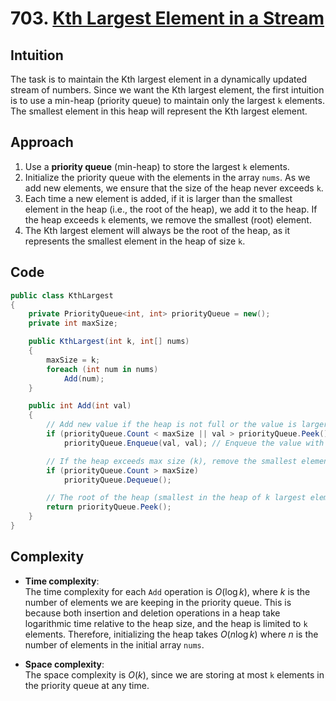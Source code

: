 # 703. [Kth Largest Element in a Stream](https://leetcode.com/problems/kth-largest-element-in-a-stream)

## Intuition

The task is to maintain the Kth largest element in a dynamically updated stream of numbers. Since we want the Kth largest element, the first intuition is to use a min-heap (priority queue) to maintain only the largest `k` elements. The smallest element in this heap will represent the Kth largest element.

## Approach

1. Use a **priority queue** (min-heap) to store the largest `k` elements.
2. Initialize the priority queue with the elements in the array `nums`. As we add new elements, we ensure that the size of the heap never exceeds `k`.
3. Each time a new element is added, if it is larger than the smallest element in the heap (i.e., the root of the heap), we add it to the heap. If the heap exceeds `k` elements, we remove the smallest (root) element.
4. The Kth largest element will always be the root of the heap, as it represents the smallest element in the heap of size `k`.

## Code

```csharp
public class KthLargest
{
    private PriorityQueue<int, int> priorityQueue = new();
    private int maxSize;

    public KthLargest(int k, int[] nums)
    {
        maxSize = k;
        foreach (int num in nums)
            Add(num);
    }

    public int Add(int val)
    {
        // Add new value if the heap is not full or the value is larger than the current kth largest
        if (priorityQueue.Count < maxSize || val > priorityQueue.Peek())
            priorityQueue.Enqueue(val, val); // Enqueue the value with its priority being the value itself

        // If the heap exceeds max size (k), remove the smallest element
        if (priorityQueue.Count > maxSize)
            priorityQueue.Dequeue();

        // The root of the heap (smallest in the heap of k largest elements) is the kth largest
        return priorityQueue.Peek();
    }
}
```

## Complexity

- **Time complexity**:  
  The time complexity for each `Add` operation is $O(\log k)$, where $k$ is the number of elements we are keeping in the priority queue. This is because both insertion and deletion operations in a heap take logarithmic time relative to the heap size, and the heap is limited to `k` elements. Therefore, initializing the heap takes $O(n \log k)$ where $n$ is the number of elements in the initial array `nums`.

- **Space complexity**:  
  The space complexity is $O(k)$, since we are storing at most `k` elements in the priority queue at any time.
